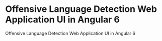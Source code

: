 # Offensive Language Detection Web Application UI in Angular 6
Offensive Language Detection Web Application UI in Angular 6


